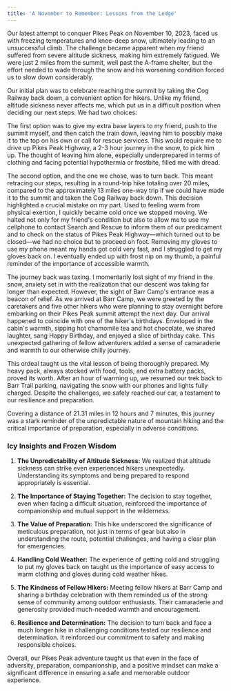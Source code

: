 ```yaml
---
title: 'A November to Remember: Lessons from the Ledge'
---
```


Our latest attempt to conquer Pikes Peak on November 10, 2023, faced us with freezing temperatures and knee-deep snow, ultimately leading to an unsuccessful climb. The challenge became apparent when my friend suffered from severe altitude sickness, making him extremely fatigued. We were just 2 miles from the summit, well past the A-frame shelter, but the effort needed to wade through the snow and his worsening condition forced us to slow down considerably.

Our initial plan was to celebrate reaching the summit by taking the Cog Railway back down, a convenient option for hikers. Unlike my friend, altitude sickness never affects me, which put us in a difficult position when deciding our next steps. We had two choices:

The first option was to give my extra base layers to my friend, push to the summit myself, and then catch the train down, leaving him to possibly make it to the top on his own or call for rescue services. This would require me to drive up Pikes Peak Highway, a 2-3 hour journey in the snow, to pick him up. The thought of leaving him alone, especially underprepared in terms of clothing and facing potential hypothermia or frostbite, filled me with dread.

The second option, and the one we chose, was to turn back. This meant retracing our steps, resulting in a round-trip hike totaling over 20 miles, compared to the approximately 13 miles one-way trip if we could have made it to the summit and taken the Cog Railway back down. This decision highlighted a crucial mistake on my part. Used to feeling warm from physical exertion, I quickly became cold once we stopped moving. We halted not only for my friend's condition but also to allow me to use my cellphone to contact Search and Rescue to inform them of our predicament and to check on the status of Pikes Peak Highway—which turned out to be closed—we had no choice but to proceed on foot. Removing my gloves to use my phone meant my hands got cold very fast, and I struggled to get my gloves back on. I eventually ended up with frost nip on my thumb, a painful reminder of the importance of accessible warmth.

The journey back was taxing. I momentarily lost sight of my friend in the snow, anxiety set in with the realization that our descent was taking far longer than expected. However, the sight of Barr Camp's entrance was a beacon of relief. As we arrived at Barr Camp, we were greeted by the caretakers and five other hikers who were planning to stay overnight before embarking on their Pikes Peak summit attempt the next day. Our arrival happened to coincide with one of the hiker's birthdays. Enveloped in the cabin's warmth, sipping hot chamomile tea and hot chocolate, we shared laughter, sang Happy Birthday, and enjoyed a slice of birthday cake. This unexpected gathering of fellow adventurers added a sense of camaraderie and warmth to our otherwise chilly journey.

This ordeal taught us the vital lesson of being thoroughly prepared. My heavy pack, always stocked with food, tools, and extra battery packs, proved its worth. After an hour of warming up, we resumed our trek back to Barr Trail parking, navigating the snow with our phones and lights fully charged. Despite the challenges, we safely reached our car, a testament to our resilience and preparation.

Covering a distance of 21.31 miles in 12 hours and 7 minutes, this journey was a stark reminder of the unpredictable nature of mountain hiking and the critical importance of preparation, especially in adverse conditions.

### Icy Insights and Frozen Wisdom

1. **The Unpredictability of Altitude Sickness:** We realized that altitude sickness can strike even experienced hikers unexpectedly. Understanding its symptoms and being prepared to respond appropriately is essential.

2. **The Importance of Staying Together:** The decision to stay together, even when facing a difficult situation, reinforced the importance of companionship and mutual support in the wilderness.

3. **The Value of Preparation:** This hike underscored the significance of meticulous preparation, not just in terms of gear but also in understanding the route, potential challenges, and having a clear plan for emergencies.

4. **Handling Cold Weather:** The experience of getting cold and struggling to put my gloves back on taught us the importance of easy access to warm clothing and gloves during cold weather hikes.

5. **The Kindness of Fellow Hikers:** Meeting fellow hikers at Barr Camp and sharing a birthday celebration with them reminded us of the strong sense of community among outdoor enthusiasts. Their camaraderie and generosity provided much-needed warmth and encouragement.

6. **Resilience and Determination:** The decision to turn back and face a much longer hike in challenging conditions tested our resilience and determination. It reinforced our commitment to safety and making responsible choices.

Overall, our Pikes Peak adventure taught us that even in the face of adversity, preparation, companionship, and a positive mindset can make a significant difference in ensuring a safe and memorable outdoor experience.